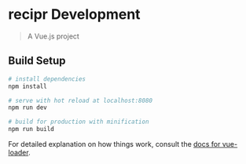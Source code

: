 # recipr Development

> A Vue.js project

## Build Setup

``` bash
# install dependencies
npm install

# serve with hot reload at localhost:8080
npm run dev

# build for production with minification
npm run build
```




For detailed explanation on how things work, consult the [docs for vue-loader](http://vuejs.github.io/vue-loader).

